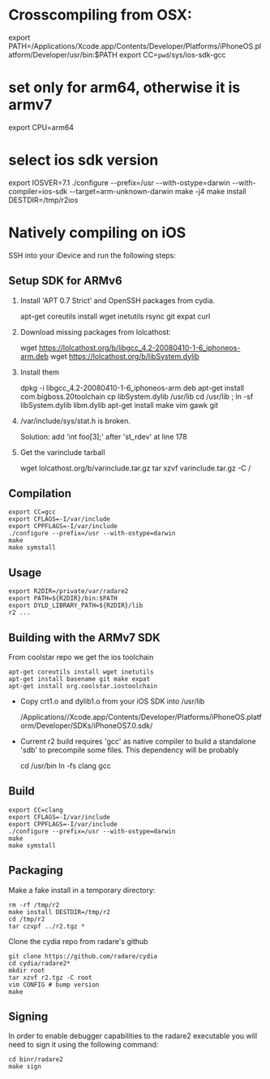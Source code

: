 Crosscompiling from OSX:
========================

  export PATH=/Applications/Xcode.app/Contents/Developer/Platforms/iPhoneOS.platform/Developer/usr/bin:$PATH
  export CC=`pwd`/sys/ios-sdk-gcc
  # set only for arm64, otherwise it is armv7
  export CPU=arm64
  # select ios sdk version
  export IOSVER=7.1
  ./configure --prefix=/usr --with-ostype=darwin --with-compiler=ios-sdk --target=arm-unknown-darwin
  make -j4
  make install DESTDIR=/tmp/r2ios


Natively compiling on iOS
=========================

SSH into your iDevice and run the following steps:

Setup SDK for ARMv6
-------------------

1) Install 'APT 0.7 Strict' and OpenSSH packages from cydia.

      apt-get coreutils install wget inetutils rsync git expat curl

2) Download missing packages from lolcathost:

      wget https://lolcathost.org/b/libgcc_4.2-20080410-1-6_iphoneos-arm.deb
      wget https://lolcathost.org/b/libSystem.dylib

3) Install them

      dpkg -i libgcc_4.2-20080410-1-6_iphoneos-arm.deb
      apt-get install com.bigboss.20toolchain
      cp libSystem.dylib /usr/lib
      cd /usr/lib ; ln -sf  libSystem.dylib libm.dylib
      apt-get install make vim gawk git

4) /var/include/sys/stat.h is broken.

      Solution: add 'int foo[3];' after 'st_rdev' at line 178

5) Get the varinclude tarball

      wget lolcathost.org/b/varinclude.tar.gz
      tar xzvf varinclude.tar.gz -C /

Compilation
-----------
	export CC=gcc
	export CFLAGS=-I/var/include
	export CPPFLAGS=-I/var/include
	./configure --prefix=/usr --with-ostype=darwin
	make
	make symstall

Usage
-----
	export R2DIR=/private/var/radare2
	export PATH=${R2DIR}/bin:$PATH
	export DYLD_LIBRARY_PATH=${R2DIR}/lib
	r2 ...

Building with the ARMv7 SDK
---------------------------
From coolstar repo we get the ios toolchain

	apt-get coreutils install wget inetutils
	apt-get install basename git make expat
	apt-get install org.coolstar.iostoolchain

* Copy crt1.o and dylib1.o from your iOS SDK into /usr/lib

	/Applications//Xcode.app/Contents/Developer/Platforms/iPhoneOS.platform/Developer/SDKs/iPhoneOS7.0.sdk/

* Current r2 build requires 'gcc' as native compiler to
  build a standalone 'sdb' to precompile some files. This
  dependency will be probably

	cd /usr/bin
	ln -fs clang gcc

Build
-----
	export CC=clang
	export CFLAGS=-I/var/include
	export CPPFLAGS=-I/var/include
	./configure --prefix=/usr --with-ostype=darwin
	make
	make symstall

Packaging
---------
Make a fake install in a temporary directory:

	rm -rf /tmp/r2
	make install DESTDIR=/tmp/r2
	cd /tmp/r2
	tar czvpf ../r2.tgz *

Clone the cydia repo from radare's github

	git clone https://github.com/radare/cydia
	cd cydia/radare2*
	mkdir root
	tar xzvf r2.tgz -C root
	vim CONFIG # bump version
	make

Signing
-------
In order to enable debugger capabilities to the radare2
executable you will need to sign it using the following command:

	cd binr/radare2
	make sign
